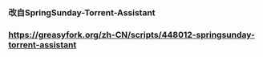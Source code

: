 ### 改自SpringSunday-Torrent-Assistant

###  https://greasyfork.org/zh-CN/scripts/448012-springsunday-torrent-assistant